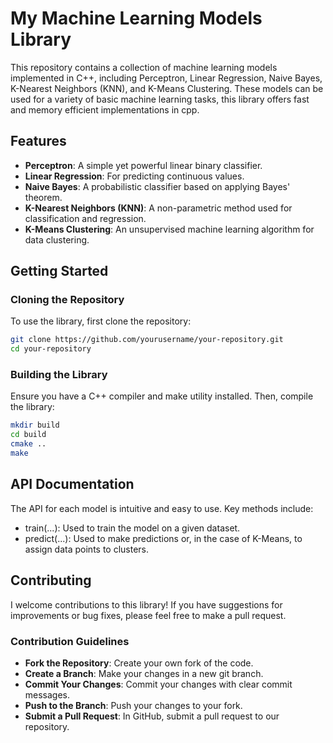 # My Machine Learning Models Library

This repository contains a collection of machine learning models implemented in C++, including Perceptron, Linear Regression, Naive Bayes, K-Nearest Neighbors (KNN), and K-Means Clustering. These models can be used for a variety of basic machine learning tasks, this library offers fast and memory efficient implementations in cpp. 

## Features

- **Perceptron**: A simple yet powerful linear binary classifier.
- **Linear Regression**: For predicting continuous values.
- **Naive Bayes**: A probabilistic classifier based on applying Bayes' theorem.
- **K-Nearest Neighbors (KNN)**: A non-parametric method used for classification and regression.
- **K-Means Clustering**: An unsupervised machine learning algorithm for data clustering.

## Getting Started

### Cloning the Repository

To use the library, first clone the repository:

```bash
git clone https://github.com/yourusername/your-repository.git
cd your-repository
```

### Building the Library

Ensure you have a C++ compiler and make utility installed. Then, compile the library:

```bash
mkdir build
cd build
cmake ..
make
```

## API Documentation

The API for each model is intuitive and easy to use. Key methods include:

- train(...): Used to train the model on a given dataset.
- predict(...): Used to make predictions or, in the case of K-Means, to assign data points to clusters.

## Contributing

I welcome contributions to this library! If you have suggestions for improvements or bug fixes, please feel free to make a pull request.

### Contribution Guidelines

- **Fork the Repository**: Create your own fork of the code.
- **Create a Branch**: Make your changes in a new git branch.
- **Commit Your Changes**: Commit your changes with clear commit messages.
- **Push to the Branch**: Push your changes to your fork.
- **Submit a Pull Request**: In GitHub, submit a pull request to our repository.

